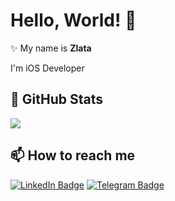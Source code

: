 # Hello, World! 👋

✨ My name is **Zlata**

I'm iOS Developer

## 📌 GitHub Stats

<p float="center">
  <img src ="https://github-readme-streak-stats.herokuapp.com?user=zlata96&theme=dark&hide_border=true&background=#000000">
</p>

## 📫 How to reach me

[![LinkedIn Badge](https://img.shields.io/badge/zlata96-linkedin-blue?style=for-the-badge&logo=linkedin)](https://www.linkedin.com/in/zlata96/)
[![Telegram Badge](https://img.shields.io/badge/zlata96-telegram-blue?style=for-the-badge&logo=telegram)](https://www.t.me/zlata96/)

